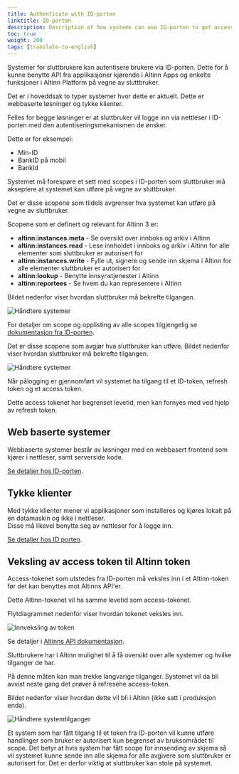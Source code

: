 ```yaml
---
title: Authenticate with ID-porten
linktitle: ID-porten
description: Description of how systems can use ID-porten to get access to APIs in Altinn 3.
toc: true
weight: 200
tags: [translate-to-english]
---
```


Systemer for sluttbrukere kan autentisere brukere via ID-porten.
Dette for å kunne benytte API fra applikasjoner kjørende i Altinn Apps og enkelte funksjoner i Altinn Platform på vegne av sluttbruker.

Det er i hoveddsak to typer systemer hvor dette er aktuelt. Dette er webbaserte løsninger og tykke klienter.

Felles for begge løsninger er at sluttbruker vil logge inn via nettleser i ID-porten med den autentiseringsmekanismen de ønsker.

Dette er for eksempel:

- Min-ID
- BankID på mobil
- BankId

Systemet må forespøre et sett med scopes i ID-porten som sluttbruker må akseptere at systemet kan utføre på vegne av sluttbruker.

Det er disse scopene som tildels avgrenser hva systemet kan utføre på vegne av sluttbruker.

Scopene som er definert og relevant for Altinn 3 er:

- **altinn:instances.meta** - Se oversikt over innboks og arkiv i Altinn
- **altinn:instances.read** - Lese innholdet i innboks og arkiv i Altinn for alle elementer som sluttbruker er autorisert for
- **altinn:instances.write** - Fylle ut, signere og sende inn skjema i Altinn for alle elementer sluttbruker er autorisert for
- **altinn:lookup** - Benytte innsynstjenester i Altinn
- **altinn:reportees** - Se hvem du kan representere i Altinn

Bildet nedenfor viser hvordan sluttbruker må bekrefte tilgangen.

![Håndtere systemer](scopeidporten.png "Håndtere systemer")

For detaljer om scope og opplisting av alle scopes tilgjengelig se [dokumentasjon fra ID-porten](https://docs.digdir.no/oidc_protocol_scope.html).

Det er disse scopene som avgjør hva sluttbruker kan utføre. Bildet nedenfor viser hvordan sluttbruker må bekrefte
tilgangen.

![Håndtere systemer](scopeidporten.png "Håndtere systemer")

Når pålogging er gjennomført vil systemet ha tilgang til et ID-token, refresh token og et access token.

Dette access tokenet har begrenset levetid, men kan fornyes med ved hjelp av refresh token.

## Web baserte systemer

Webbaserte systemer består av løsninger med en webbasert frontend som kjører i nettleser, samt serverside kode.

[Se detaljer hos ID-porten](https://docs.digdir.no/oidc_guide_idporten.html).


## Tykke klienter

Med tykke klienter mener vi applikasjoner som installeres og kjøres lokalt på en datamaskin og ikke i nettleser.  
Disse må likevel benytte seg av nettleser for å logge inn.

[Se detaljer hos ID porten](https://docs.digdir.no/oidc_auth_sbs.html).


## Veksling av access token til Altinn token

Access-tokenet som utstedes fra ID-porten må veksles inn i et Altinn-token før det kan benyttes mot Altinns API'er.

Dette Altinn-tokenet vil ha samme levetid som access-tokenet.

Flytdiagrammet nedenfor viser hvordan tokenet veksles inn.

![Innveksling av token](eus_login_process_updated.svg "Innveksling av token")

Se detaljer i [Altinns API dokumentasjon](../../authentication/spec/#/Authentication/get_exchange__tokenProvider_).

Sluttbrukere har i Altinn mulighet til å få oversikt over alle systemer og hvilke tilganger de har.

På denne måten kan man trekke langvarige tilganger. Systemet vil da bli avvist neste gang det prøver å refresehe access-token.

Bildet nedenfor viser hvordan dette vil bli i Altinn (ikke satt i produksjon enda).

![Håndtere systemtilganger](scopemanagement.png "Håndtere systemtilganger")

Et system som har fått tilgang til et token fra ID-porten vil kunne utføre handlinger som bruker er autorisert kun begrenset av bruksområdet til scope.
Det betyr at hvis system har fått scope for innsending av skjema så vil systemet kunne sende inn alle skjema for alle avgivere som sluttbruker er autorisert for.
Det er derfor viktig at sluttbruker kan stole på systemet.
